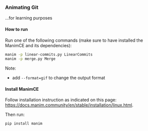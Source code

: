 ### Animating Git

...for learning purposes

#### How to run
Run one of the following commands (make sure to have installed the ManimCE and its dependencies):

```sh
manim -p linear-commits.py LinearCommits
manim -p merge.py Merge
```

Note:

- add `--format=gif` to change the output format

#### Install ManimCE
Follow installation instruction as indicated on this page: https://docs.manim.community/en/stable/installation/linux.html.

Then run:
```shell
pip install manim
```